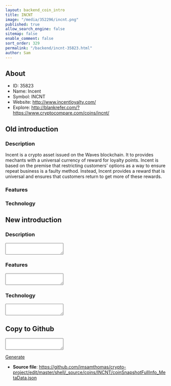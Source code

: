 ```yaml
---
layout: backend_coin_intro
title: INCNT
image: "/media/352296/incnt.png"
published: true
allow_search_engine: false
sitemap: false
enable_comment: false
sort_order: 329
permalink: "/backend/incnt-35823.html"
author: Sam
---
```


## About

- ID: 35823
- Name: Incent
- Symbol: INCNT
- Website: http://www.incentloyalty.com/
- Explore: http://blankrefer.com/?https://www.cryptocompare.com/coins/incnt/


## Old introduction

### Description

<p>Incent is a crypto asset issued on the Waves blockchain. It to provides mechants with a universal currency of reward for loyalty points. Incent is based on the premise that restricting customers&#39; options as a way to ensure repeat business is a faulty method. Instead, Incent provides a reward that is universal and ensures that customers return to get more of these rewards.</p>

### Features


### Technology




## New introduction


### Description
<textarea id="meta_description" name="description"></textarea>

### Features
<textarea id="meta_features" name="features"></textarea>

### Technology
<textarea id="meta_technology" name="technology"></textarea>


## Copy to Github

<textarea id="coinsnapshotfullinfo_metadata"></textarea>

<a href="#gen" onclick="generateMetaDatJson()">Generate</a>

- **Source file**: <a href="https://github.com/imsamthomas/crypto-project/edit/master/shell/_source/coins/INCNT/coinSnapshotFullInfo_MetaData.json">https://github.com/imsamthomas/crypto-project/edit/master/shell/_source/coins/INCNT/coinSnapshotFullInfo_MetaData.json</a>

